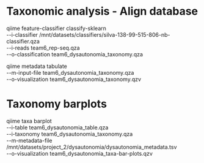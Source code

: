 # Taxonomic analysis - Align database 
qiime feature-classifier classify-sklearn \
  --i-classifier /mnt/datasets/classifiers/silva-138-99-515-806-nb-classifier.qza \
  --i-reads team6_rep-seq.qza \
  --o-classification team6_dysautonomia_taxonomy.qza

qiime metadata tabulate \
  --m-input-file team6_dysautonomia_taxonomy.qza \
  --o-visualization team6_dysautonomia_taxonomy.qzv

# Taxonomy barplots
qiime taxa barplot \
  --i-table team6_dysautonomia_table.qza \
  --i-taxonomy team6_dysautonomia_taxonomy.qza \
  --m-metadata-file /mnt/datasets/project_2/dysautonomia/dysautonomia_metadata.tsv \
  --o-visualization team6_dysautonomia_taxa-bar-plots.qzv
